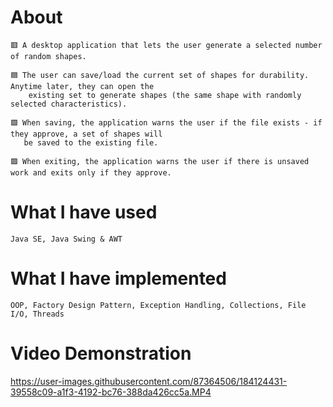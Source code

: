 # About

```
🟥 A desktop application that lets the user generate a selected number of random shapes.

🟦 The user can save/load the current set of shapes for durability. Anytime later, they can open the 
    existing set to generate shapes (the same shape with randomly selected characteristics).

🟩 When saving, the application warns the user if the file exists - if they approve, a set of shapes will 
   be saved to the existing file.

🟪 When exiting, the application warns the user if there is unsaved work and exits only if they approve. 
```

# What I have used

```
Java SE, Java Swing & AWT
```

# What I have implemented

```
OOP, Factory Design Pattern, Exception Handling, Collections, File I/O, Threads
```

# Video Demonstration

https://user-images.githubusercontent.com/87364506/184124431-39558c09-a1f3-4192-bc76-388da426cc5a.MP4
